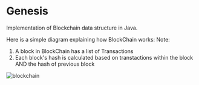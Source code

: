 # Genesis

Implementation of Blockchain data structure in Java.

Here is a simple diagram explaining how BlockChain works:
Note:
1. A block in BlockChain has a list of Transactions
2. Each block's hash is calculated based on transtactions within the block AND the hash of previous block

![blockchain](https://user-images.githubusercontent.com/20001191/44072706-54961856-9f45-11e8-8966-9e50c5eeb0ed.png)

